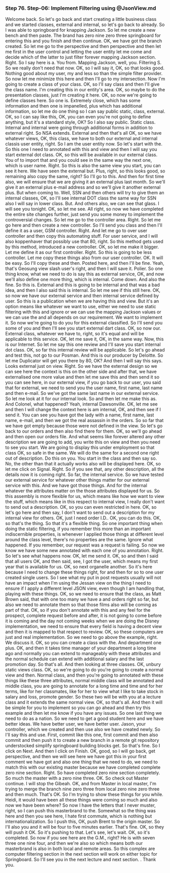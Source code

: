 ### Step 76. Step-06: Implement Filtering using @JsonView.md
Welcome back. So let's go back and start creating a little business class and we started classes, external and internal, so let's go back to already. So I was able to springboard for knapping Jackson. So let me create a new bench and then paste. The brand has zero nine zero three springboard for entering this and you finish and then continue. OK, we have got the branch created. So let me go to the perspective and then perspective and then let me first in the user control and letting the user entity let me come and decide which of the latter to just filter forever mapping Jackson section. Right. So I say here is a. You from. Mapping Jackson, well, you. Filtering S. So we really don't need that now. OK, so I will say it, OK, so that looks good. Nothing good about my user, my and less so than the simple filter provider. So now let me minimize this here and then I'll go to my intersection. Now I'm going to create a class of your class. OK, so I'll say class and then I'll give the class name. I'm creating this in our entity's area. OK, so maybe to do the presentation classes, just I'm creating it here. OK, so now we're going to define classes here. So one is. Extremely close, which has some information and then one is impanelled, plus which has additional information, so let me do one thing so I can say public static, class, external. OK, so I can say like this, OK, you can even you're not going to define anything, but it's a standard style, OK? So I also say public. Static class. Internal and internal were going through additional forms in addition to external right. So NSA extends. External and then that's all OK, so we have whatever views, OK, this class, we have to both our external and internal classis user entity, right. So I am the user entity now. So let's start with the. So this one I need to annotated with this and view and then I will say you start external dot class. OK, so this will be available in our external class. You of to import that and you could see in the same way the next one, which is user name. Right. So this is also the same view you start, you can see it here. We have seen the external but. Plus, right, so this looks good, so remaining also copy the same, right? So I'll go to this. And then for first time also, we will ensure that we are giving it an external plus last month. So we'll give it an external plus e-mail address and so we'll give it another external plus. But when coming to. Well, SSN and then others will try to give them an internal classes, OK, so I'll see internal DOT class the same way for SSN also I will say in lower class. But. And others also, we can see that glass. I will see you tonight. OK, so let me see. All right, so now we have completed the entire site changes further, just send you some money to implement the controversial changes. So let me go to the controller area. Right. So let me go here and then create a new controller. So I'll send you class and then I'll define it as a user, GSM controller. Right. And let me go to over user controller and then copy this automating stuff. For user service, and I will also koppenhaver that possibly use that 80, right. So this method gets used by this method, introduced a new controller. OK, so let me make it bigger. Let me define it as our first controller. Right. So this is going to be less controller. Let me copy these things also from our user controller. OK. It will be easy. So I'll copy these and then. Posted here, and then I'll be fine. Yeah, that's Geosung view slash user's right, and then I will save it. Polier. So one thing know, what we need to do is say this as external service, OK, and now we'll also define one more thing, which is internal. Come down. And also the fine. So this is. External and this is going to be internal and that was a bad idea, and then I also said this is internal. So let me see if this still here. OK, so now we have our external service and then internal service defined by user. So this is a publication when we are having this and view. But it's an option means like whatever we want to use, either we need to use static filtering with this and ignore or we can use the mapping Jackson values or we can use the and all depends on our requirement. We want to implement it. So now we're going to do you for this external classified. So I'll send you some of you and then I'll see you start external dart class. OK, so now our. External class, whatever we have to, right, so it's equal and will be applicable to this service. OK, let me save it, OK, in the same way. Now, this is our Internet. So let me say this one review and I'll save you start internal dot class. OK, so far this internal review will be applicable. So let's go ahead and test this, not go to our Posman. And this is our producer by Deloitte. So let me Duplicator will get you there by 80, OK? And then I will say this says. Looks external just on view. Right. So we have the external design so we can see here the context is this on the other side and after that, we have externalised one more value and then let me save this and then send it so you can see here, in our external view, if you go back to our user, you said that for external, we need to send you the user name, first name, last name and then e-mail. So we've got the same last name in our external service. So let me look at it for our internal look. So and then let me make this as. And Colonel, what happened? Yeah, internal Dawsonville. OK, let me see and then I will change the context here is am internal, OK, and then see if I send it. You can see you have got the lady with a name, first name, last name, e-mail, and then we got the real assassin in the orders. So so far that we have got empty because those were not defined in the view. So let's go back to our orders and then also find there for them. OK, so we'll go ahead and then open our orders file. And what seems like forever altered any other description we are going to add, you write this on view and then you need to see you start. We are going to display this under employment so that class OK, so safe in the same. We will do the same for a second one right out of description. Do this on you. You start in the class and then say so. No, the other than that it actually works also will be displayed here. OK, so let me click on Signal. Right. So if you see that, any other description, all the details now it is coming right. So far, the internal service. So we have tested our external service for whatever other things matter for our external service with this. And we have got those things. And for the internal whatever the attributes matter on the those attributes displayed for us. So this assembly is more flexible for us, which means like how we want to view the stuff, which means like in this respect to internal view, I really don't want to send out a description. OK, so you can even restricted in here. OK, so let's go here and then say, I don't want to send out a description for my internal view for others. OK, just I need order I.D.. OK, you can do this. OK, so that's the thing. So that it's a flexible thing. So one important thing when doing the static filtering, if you remember this more than an important indiscernible properties, is whenever I applied those things at different level around the class level, there's no properties are the same. Ignore what happened. If you remember, our request was a request is failing. So now we know we have some new annotated with each one of you annotation. Right. So let's see what happens now. OK, let me send it. OK, so and then I said that all users OK, and then said, see, I got the user, which means my first year that is available for us. OK, so next organelle another. So it's here because I need to change these things right, for and then for so to one user created single users. So I see what my put in post requests usually will not have an impact when I'm using the Jessan view on the thing I need to ensure if I apply a different level JSON view, even though I am handling that, playing with these things. OK, so we need to ensure that the class, as Matt Brown said, that with one too many we have a and orders right so far, but also we need to annotate them so that those films also will be coming as part of that. OK, so if you don't annotate with this and any feel for the prospect, complete request before and after, it is not going to come before it is coming and the day not coming weeks when we are doing the Disney implementation, we need to ensure that every field is having a decent view and then it is mapped to that respect to review. OK, so these computers are just and real implementation. So we need to go above the example, right. We discuss it. OK, so you can create a class with the. And department one plus. OK, and then it takes time manager of your department a long time ago and normally you can extend to manageably with these attributes and the normal schedule can extend with additional salary and the last promotion day. So that's all. And then looking at three classes. OK, unbury static views class. OK, so we're going to do you're going to create a normal view and then. Normal class, and then you're going to annotated with these things like these three attributes, normal middle class will be annotated and middle class, you are going to annotate for a long time and time and for her terms, like for her classmates, like for her to view what I like to take stock in salary and loss, promote gender. So these two will be with you at a lecture class and it extends the same normal view. OK, so that's all. And then it will be simple for you to implement so you can go ahead and then try this example and then let me know if you have any issues. So one last thing we need to do as a nation. So we need to get a good student here and we have better ideas. We have better user, we have better user. Jason, your controller, which we created and then use also we have created newly. So I'll say this and use. First, commit like this one, first commit and then also commit and then push it to create a new branch in a remote git repository understocked simplify springboard building blocks get. So that's fine. So I click on Next. And then I click on Finish. OK, good, so I will go back, get perspective, and then we will see here we have got this in your first comment we have got and also one thing that we need to do, we need to match this with our existing master because we have completed complete zero nine section. Right. So have completed zero nine section completely. So much the master with a zero nine three. OK. So check out Master continue. I will stop the Gibeah. OK, and from Master in local master, I'm trying to merge the branch nine zero three from local zero nine zero three and then much. That's OK. So I'm trying to show these things for you while. Heidi, it would have been all these things were coming so much and also now we have been where? So now I have the letters that I never muster, right, so I can push this masterbrand to the. Somewhat so the thing was here and then you see here, I hate first commute, which is nothing but internationalization. So I push this, OK, push Brent to the origin master. So I'll also you and it will be four to five minutes earlier. That's fine. OK, so they will push it OK. So it's pushing to that. Let's see, let's wait. OK, so it's completed. So now if you see here are the G.M., right? He is with seven three one nine four, and then we're also so which means both our masterbrand is also in both local and remote areas. So this complex are computer filtering section in the next section will work on either topic for Springboard. So I'll see you in the next lecture and next section. . Thank you. 
